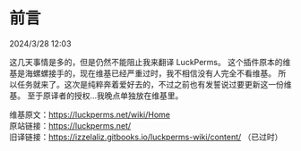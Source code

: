 # 前言

2024/3/28 12:03

这几天事情是多的，但是仍然不能阻止我来翻译 LuckPerms。
这个插件原本的维基是海螺螺接手的，现在维基已经严重过时，我不相信没有人完全不看维基。
所以任务就来了。这次是纯粹奔着爱好去的，不过之前也有发誓说过要更新这一份维基。
至于原译者的授权...我晚点单独放在维基里。

维基原文：https://luckperms.net/wiki/Home    
原站链接：https://luckperms.net/    
旧译链接：https://izzelaliz.gitbooks.io/luckperms-wiki/content/ （已过时）